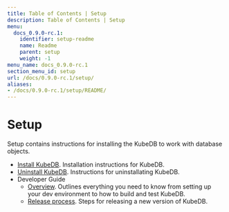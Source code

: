 ```yaml
---
title: Table of Contents | Setup
description: Table of Contents | Setup
menu:
  docs_0.9.0-rc.1:
    identifier: setup-readme
    name: Readme
    parent: setup
    weight: -1
menu_name: docs_0.9.0-rc.1
section_menu_id: setup
url: /docs/0.9.0-rc.1/setup/
aliases:
- /docs/0.9.0-rc.1/setup/README/
---
```


# Setup

Setup contains instructions for installing the KubeDB to work with database objects.

- [Install KubeDB](/docs/0.9.0-rc.1/setup/install). Installation instructions for KubeDB.
- [Uninstall KubeDB](/docs/0.9.0-rc.1/setup/uninstall). Instructions for uninstallating KubeDB.
- Developer Guide
  - [Overview](/docs/0.9.0-rc.1/setup/developer-guide/overview). Outlines everything you need to know from setting up your dev environment to how to build and test KubeDB.
  - [Release process](/docs/0.9.0-rc.1/setup/developer-guide/release). Steps for releasing a new version of KubeDB.
